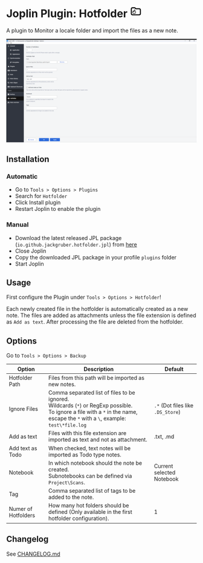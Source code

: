 # Joplin Plugin: Hotfolder <img src="img/icon_32.png">

A plugin to Monitor a locale folder and import the files as a new note.

<img src="img/main.png">

## Installation

### Automatic

- Go to `Tools > Options > Plugins`
- Search for `Hotfolder`
- Click Install plugin
- Restart Joplin to enable the plugin

### Manual

- Download the latest released JPL package (`io.github.jackgruber.hotfolder.jpl`) from [here](https://github.com/JackGruber/joplin-plugin-hotfolder/releases/latest)
- Close Joplin
- Copy the downloaded JPL package in your profile `plugins` folder
- Start Joplin

## Usage

First configure the Plugin under `Tools > Options > Hotfolder`!

Each newly created file in the hotfolder is automatically created as a new note.
The files are added as attachments unless the file extension is defined as `Add as text`.
After processing the file are deleted from the hotfolder.

## Options

Go to `Tools > Options > Backup`

| Option              | Description                                                                                                                                                                          | Default                           |
| ------------------- | ------------------------------------------------------------------------------------------------------------------------------------------------------------------------------------ | --------------------------------- |
| Hotfolder Path      | Files from this path will be imported as new notes.                                                                                                                                  |                                   |
| Ignore Files        | Comma separated list of files to be ignored.<br>Wildcards (`*`) or RegExp possible.<br>To ignore a file with a `*` in the name, escape the `*` with a `\`, example: `test\*file.log` | `.*` (Dot files like `.DS_Store`) |
| Add as text         | Files with this file extension are imported as text and not as attachment.                                                                                                           | .txt, .md                         |
| Add text as Todo    | When checked, text notes will be imported as Todo type notes.                                                                                                                        |                                   |
| Notebook            | In which notebook should the note be created. <br> Subnotebooks can be defined via `Project\Scans`.                                                                                  | Current selected Notebook         |
| Tag                 | Comma separated list of tags to be added to the note.                                                                                                                                |                                   |
| Numer of Hotfolders | How many hot folders should be defined (Only available in the first hotfolder configuration).                                                                                        | 1                                 |

## Changelog

See [CHANGELOG.md](CHANGELOG.md)
